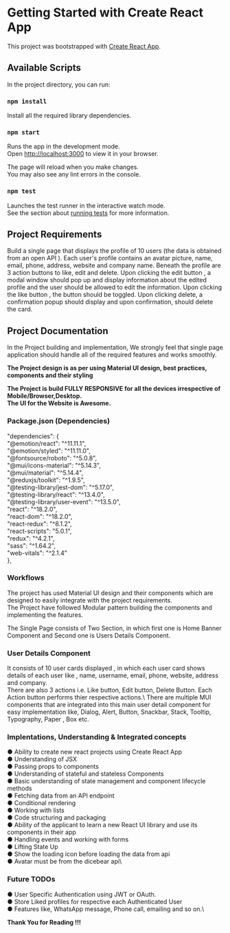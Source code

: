 # Getting Started with Create React App

This project was bootstrapped with [Create React App](https://github.com/facebook/create-react-app).

## Available Scripts

In the project directory, you can run:

### `npm install`

Install all the required library dependencies.

### `npm start`

Runs the app in the development mode.\
Open [http://localhost:3000](http://localhost:3000) to view it in your browser.

The page will reload when you make changes.\
You may also see any lint errors in the console.

### `npm test`

Launches the test runner in the interactive watch mode.\
See the section about [running tests](https://facebook.github.io/create-react-app/docs/running-tests) for more information.

## Project Requirements

Build a single page that displays the profile of 10 users (the data is obtained from an open API ). Each
user's profile contains an avatar picture, name, email, phone, address, website and company name. Beneath
the profile are 3 action buttons to like, edit and delete. Upon clicking the edit button , a modal window
should pop up and display information about the edited profile and the user should be allowed to edit the
information. Upon clicking the like button , the button should be toggled. Upon clicking delete, a
confirmation popup should display and upon confirmation, should delete the card.

## Project Documentation

In the Project building and implementation, We strongly feel that single page application should handle all of the required features and works smoothly. 

**The Project design is as per using Material UI design, best practices, components and their styling**

**The Project is build FULLY RESPONSIVE for all the devices irrespective of Mobile/Browser,Desktop.**\
**The UI for the Website is Awesome.**

### Package.json (Dependencies)

"dependencies": {\
    "@emotion/react": "^11.11.1",\
    "@emotion/styled": "^11.11.0",\
    "@fontsource/roboto": "^5.0.8",\
    "@mui/icons-material": "^5.14.3",\
    "@mui/material": "^5.14.4",\
    "@reduxjs/toolkit": "^1.9.5",\
    "@testing-library/jest-dom": "^5.17.0",\
    "@testing-library/react": "^13.4.0",\
    "@testing-library/user-event": "^13.5.0",\
    "react": "^18.2.0",\
    "react-dom": "^18.2.0",\
    "react-redux": "^8.1.2",\
    "react-scripts": "5.0.1",\
    "redux": "^4.2.1",\
    "sass": "^1.64.2",\
    "web-vitals": "^2.1.4"\
  },

### Workflows

The project has used Material UI design and their components which are designed to easily integrate with the project requirements.\
The Project have followed Modular pattern building the components and implementing the features.

The Single Page consists of Two Section, in which first one is Home Banner Component and Second one is Users Details Component.

### User Details Component

It consists of 10 user cards displayed , in which each user card shows details of each user like , name, username, email, phone, website, address and company.\
There are also 3 actions i.e. Like button, Edit button, Delete Button. Each Action button performs thier respective actions.\ There are multiple MUI components that are integrated into this main user detail component for easy implementation like, Dialog, Alert, Button, Snackbar, Stack, Tooltip, Typography, Paper , Box etc.


### Implentations, Understanding & Integrated concepts

● Ability to create new react projects using Create React App\
● Understanding of JSX\
● Passing props to components\
● Understanding of stateful and stateless Components\
● Basic understanding of state management and component lifecycle methods\
● Fetching data from an API endpoint\
● Conditional rendering\
● Working with lists\
● Code structuring and packaging\
● Ability of the applicant to learn a new React UI library and use its components in their app\
● Handling events and working with forms\
● Lifting State Up\
● Show the loading icon before loading the data from api\
● Avatar must be from the dicebear api\

### Future TODOs

● User Specific Authentication using JWT or OAuth.\
● Store Liked profiles for respective each Authenticated User\
● Features like, WhatsApp message, Phone call, emailing and so on.\

**Thank You for Reading !!!**


